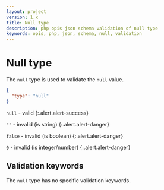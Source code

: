 ```yaml
---
layout: project
version: 1.x
title: Null type
description: php opis json schema validation of null type
keywords: opis, php, json, schema, null, validation
---
```


# Null type

The `null` type is used to validate the `null` value.

```json
{
  "type": "null"
}
```

`null` - valid
{:.alert.alert-success}

`""` - invalid (is string)
{:.alert.alert-danger}

`false` - invalid (is boolean)
{:.alert.alert-danger}

`0` - invalid (is integer/number)
{:.alert.alert-danger}

## Validation keywords

The `null` type has no specific validation keywords.

